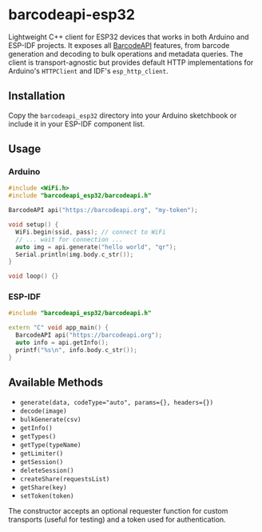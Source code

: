 # barcodeapi-esp32

Lightweight C++ client for ESP32 devices that works in both Arduino and ESP-IDF
projects.  It exposes all [BarcodeAPI](https://barcodeapi.org) features, from
barcode generation and decoding to bulk operations and metadata queries.  The
client is transport-agnostic but provides default HTTP implementations for
Arduino's `HTTPClient` and IDF's `esp_http_client`.

## Installation

Copy the `barcodeapi_esp32` directory into your Arduino sketchbook or include it
in your ESP-IDF component list.

## Usage

### Arduino

```cpp
#include <WiFi.h>
#include "barcodeapi_esp32/barcodeapi.h"

BarcodeAPI api("https://barcodeapi.org", "my-token");

void setup() {
  WiFi.begin(ssid, pass); // connect to WiFi
  // ... wait for connection ...
  auto img = api.generate("hello world", "qr");
  Serial.println(img.body.c_str());
}

void loop() {}
```

### ESP-IDF

```cpp
#include "barcodeapi_esp32/barcodeapi.h"

extern "C" void app_main() {
  BarcodeAPI api("https://barcodeapi.org");
  auto info = api.getInfo();
  printf("%s\n", info.body.c_str());
}
```

## Available Methods

- `generate(data, codeType="auto", params={}, headers={})`
- `decode(image)`
- `bulkGenerate(csv)`
- `getInfo()`
- `getTypes()`
- `getType(typeName)`
- `getLimiter()`
- `getSession()`
- `deleteSession()`
- `createShare(requestsList)`
- `getShare(key)`
- `setToken(token)`

The constructor accepts an optional requester function for custom transports
(useful for testing) and a token used for authentication.

